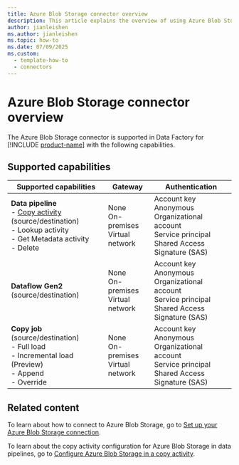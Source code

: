 ```yaml
---
title: Azure Blob Storage connector overview
description: This article explains the overview of using Azure Blob Storage.
author: jianleishen
ms.author: jianleishen
ms.topic: how-to
ms.date: 07/09/2025
ms.custom:
  - template-how-to
  - connectors
---
```


# Azure Blob Storage connector overview

The Azure Blob Storage connector is supported in Data Factory for [!INCLUDE [product-name](../includes/product-name.md)] with the following capabilities.

## Supported capabilities

| Supported capabilities                                                                 | Gateway                        | Authentication                                                                                                 |
|----------------------------------------------------------------------------------------|--------------------------------|----------------------------------------------------------------------------------------------------------------|
| **Data pipeline** <br>- [Copy activity](connector-azure-blob-storage-copy-activity.md) (source/destination)<br>- Lookup activity<br>- Get Metadata activity<br>- Delete | None<br> On-premises<br> Virtual network | Account key<br> Anonymous<br> Organizational account<br> Service principal<br> Shared Access Signature (SAS) |
| **Dataflow Gen2** (source/destination)                                                 | None<br> On-premises<br> Virtual network | Account key<br> Anonymous<br> Organizational account<br> Service principal<br> Shared Access Signature (SAS) |
| **Copy job** (source/destination) <br>- Full load<br>- Incremental load (Preview)<br>- Append<br>- Override | None<br> On-premises<br> Virtual network | Account key<br> Anonymous<br> Organizational account<br> Service principal<br> Shared Access Signature (SAS) |


## Related content

To learn about how to connect to Azure Blob Storage, go to [Set up your Azure Blob Storage connection](connector-azure-blob-storage.md).

To learn about the copy activity configuration for Azure Blob Storage in data pipelines, go to [Configure Azure Blob Storage in a copy activity](connector-azure-blob-storage-copy-activity.md).
